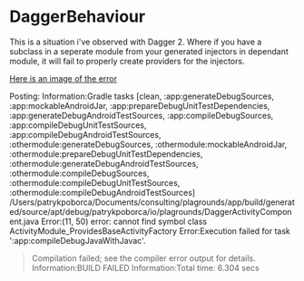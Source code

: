 # DaggerBehaviour

This is a situation i've observed with Dagger 2. Where if you have a subclass in a seperate module from your generated injectors in dependant module, it will fail to properly create providers for the injectors.

[Here is an image of the error](http://puu.sh/pWI8Z/b95b3bc58f.png)


Posting:
Information:Gradle tasks [clean, :app:generateDebugSources, :app:mockableAndroidJar, :app:prepareDebugUnitTestDependencies, :app:generateDebugAndroidTestSources, :app:compileDebugSources, :app:compileDebugUnitTestSources, :app:compileDebugAndroidTestSources, :othermodule:generateDebugSources, :othermodule:mockableAndroidJar, :othermodule:prepareDebugUnitTestDependencies, :othermodule:generateDebugAndroidTestSources, :othermodule:compileDebugSources, :othermodule:compileDebugUnitTestSources, :othermodule:compileDebugAndroidTestSources]
/Users/patrykpoborca/Documents/consulting/plagrounds/app/build/generated/source/apt/debug/patrykpoborca/io/plagrounds/DaggerActivityComponent.java
Error:(11, 50) error: cannot find symbol class ActivityModule_ProvidesBaseActivityFactory
Error:Execution failed for task ':app:compileDebugJavaWithJavac'.
> Compilation failed; see the compiler error output for details.
Information:BUILD FAILED
Information:Total time: 6.304 secs
